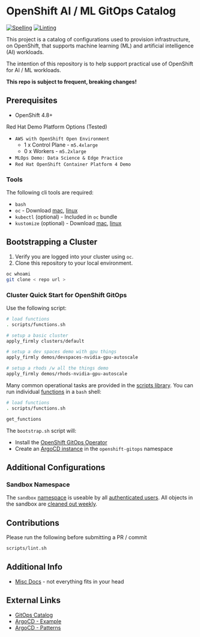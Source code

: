 # OpenShift AI / ML GitOps Catalog

[![Spelling](https://github.com/codekow/demo-ai-gitops-catalog/actions/workflows/spellcheck.yaml/badge.svg)](https://github.com/codekow/demo-ai-gitops-catalog/actions/workflows/spellcheck.yaml)
[![Linting](https://github.com/codekow/demo-ai-gitops-catalog/actions/workflows/linting.yaml/badge.svg)](https://github.com/codekow/demo-ai-gitops-catalog/actions/workflows/linting.yaml)

This project is a catalog of configurations used to provision infrastructure, on
OpenShift, that supports machine learning (ML) and artificial intelligence (AI) workloads.

The intention of this repository is to help support practical use of OpenShift for AI / ML workloads.

**This repo is subject to frequent, breaking changes!**

## Prerequisites

- OpenShift 4.8+

Red Hat Demo Platform Options (Tested)

- `AWS with OpenShift Open Environment`
  - 1 x Control Plane - `m5.4xlarge`
  - 0 x Workers - `m5.2xlarge`
- `MLOps Demo: Data Science & Edge Practice`
- `Red Hat OpenShift Container Platform 4 Demo`

### Tools

The following cli tools are required:

- `bash`
- `oc` - Download [mac](https://formulae.brew.sh/formula/openshift-cli), [linux](https://mirror.openshift.com/pub/openshift-v4/clients)
- `kubectl` (optional) - Included in `oc` bundle
- `kustomize` (optional) - Download [mac](https://formulae.brew.sh/formula/kustomize), [linux](https://github.com/kubernetes-sigs/kustomize/releases)

## Bootstrapping a Cluster

1. Verify you are logged into your cluster using `oc`.
1. Clone this repository to your local environment.

```sh
oc whoami
git clone < repo url >
```

### Cluster Quick Start for OpenShift GitOps

Use the following script:

```sh
# load functions
. scripts/functions.sh

# setup a basic cluster
apply_firmly clusters/default

# setup a dev spaces demo with gpu things
apply_firmly demos/devspaces-nvidia-gpu-autoscale

# setup a rhods /w all the things demo
apply_firmly demos/rhods-nvidia-gpu-autoscale
```

Many common operational tasks are provided in the [scripts library](scripts/library/). You can run individual [functions](scripts/functions.sh) in a `bash` shell:

```sh
# load functions
. scripts/functions.sh

get_functions
```

The `bootstrap.sh` script will:

- Install the [OpenShift GitOps Operator](components/operators/openshift-gitops-operator)
- Create an [ArgoCD instance](components/operators/openshift-gitops-operator/instance/base/openshift-gitops-cr.yaml) in the `openshift-gitops` namespace

<!-- ### Sealed Secrets Bootstrap

`bootstrap.sh` will attempt to deploy sealed-secrets and requires a sealed secret master key to manage existing deployments.  

If managing an already bootstrapped cluster, the sealed-secrets key must be obtained from the initial bootstrap (ask the person who initially setup the cluster).

The sealed secret(s) for bootstrap should be located at:

```sh
bootstrap/sealed-secrets-secret.yaml
```

If this is the first time bootstrapping a cluster, `bootstrap.sh` will deploy a new sealed-secrets controller and obtain a new secret if it does not exist. -->

## Additional Configurations

### Sandbox Namespace

The `sandbox` [namespace](components/configs/namespaces/instance/sandbox/namespace.yaml) is useable by all [authenticated users](components/configs/namespaces/instance/sandbox/rolebinding-edit.yaml). All objects in the sandbox are [cleaned out weekly](components/configs/simple/sandbox-cleanup/sandbox-cleanup-cj.yml).

## Contributions

Please run the following before submitting a PR / commit

```sh
scripts/lint.sh
```

## Additional Info

- [Misc Docs](docs) - not everything fits in your head

## External Links

- [GitOps Catalog](https://github.com/redhat-cop/gitops-catalog)
- [ArgoCD - Example](https://github.com/gnunn-gitops/cluster-config)
- [ArgoCD - Patterns](https://github.com/gnunn-gitops/standards)
